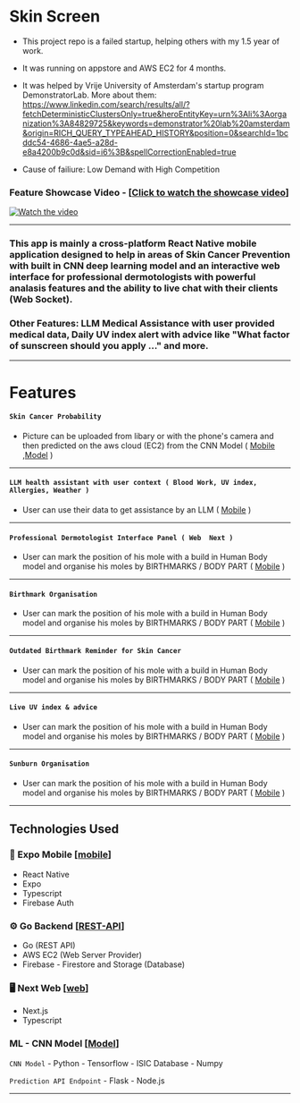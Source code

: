 # Skin Screen 

 - This project repo is a failed startup, helping others with my 1.5 year of work.
 - It was running on appstore and AWS EC2 for 4 months.
 - It was helped by Vrije University of Amsterdam's startup program DemonstratorLab. More about them: https://www.linkedin.com/search/results/all/?fetchDeterministicClustersOnly=true&heroEntityKey=urn%3Ali%3Aorganization%3A84829725&keywords=demonstrator%20lab%20amsterdam&origin=RICH_QUERY_TYPEAHEAD_HISTORY&position=0&searchId=1bcddc54-4686-4ae5-a28d-e8a4200b9c0d&sid=i6%3B&spellCorrectionEnabled=true
   
 - Cause of failiure: Low Demand with High Competition

### Feature Showcase Video - [[Click to watch the showcase video](https://www.youtube.com/watch?v=Yij-03l_Cps)]


[![Watch the video](https://github.com/user-attachments/assets/2bca9b30-d94e-4b3d-982f-3d1b8d2f8a06)](https://www.youtube.com/watch?v=Yij-03l_Cps)


----
 
### This app is mainly a cross-platform React Native mobile application designed to help in areas of Skin Cancer Prevention with built in CNN deep learning model and an interactive web interface for professional dermotologists with powerful analasis features and the ability to live chat with their clients (Web Socket).

### Other Features: LLM Medical Assistance with user provided medical data, Daily UV index alert with advice like "What factor of sunscreen should you apply ..." and more.
 
--- 
  
# Features  
#### `Skin Cancer Probability` 
-  Picture can be uploaded from libary or with the phone's camera and then predicted on the aws cloud (EC2) from the CNN Model ( [Mobile](https://github.com/orbant12/PocketProtect/tree/main/client_expo) ,[Model](https://github.com/orbant12/PocketProtect/tree/main/ML) ) 
  
---
#### `LLM health assistant with user context ( Blood Work, UV index, Allergies, Weather )`
- User can use their data to get assistance by an LLM ( [Mobile](https://github.com/orbant12/PocketProtect/tree/main/client_expo) )
  
---
#### `Professional Dermotologist Interface Panel ( Web  Next )`
- User can mark the position of his mole with a build in Human Body model and organise his moles by BIRTHMARKS / BODY PART ( [Mobile](https://github.com/orbant12/PocketProtect/tree/main/client_expo) )

---
#### `Birthmark Organisation`
- User can mark the position of his mole with a build in Human Body model and organise his moles by BIRTHMARKS / BODY PART ( [Mobile](https://github.com/orbant12/PocketProtect/tree/main/client_expo) )
  
---
#### `Outdated Birthmark Reminder for Skin Cancer`
- User can mark the position of his mole with a build in Human Body model and organise his moles by BIRTHMARKS / BODY PART ( [Mobile](https://github.com/orbant12/PocketProtect/tree/main/client_expo) )

---
#### `Live UV index & advice`
- User can mark the position of his mole with a build in Human Body model and organise his moles by BIRTHMARKS / BODY PART ( [Mobile](https://github.com/orbant12/PocketProtect/tree/main/client_expo) )

---
#### `Sunburn Organisation`
- User can mark the position of his mole with a build in Human Body model and organise his moles by BIRTHMARKS / BODY PART ( [Mobile](https://github.com/orbant12/PocketProtect/tree/main/client_expo) )

---

## Technologies Used

### 📱 Expo Mobile [[mobile](https://github.com/orbant12/PocketProtect/tree/main/client_expo)]
- React Native
- Expo
- Typescript
- Firebase Auth

### ⚙️ Go Backend [[REST-API](https://github.com/orbant12/PocketProtect/tree/main/serverGo)]
- Go (REST API)
- AWS EC2 (Web Server Provider)
- Firebase - Firestore and Storage (Database)

### 🖥️ Next Web [[web](https://github.com/orbant12/PocketProtect/tree/main/client_next)]
- Next.js
- Typescript
  
### ML - CNN Model [[Model](https://github.com/orbant12/PocketProtect/tree/main/ML)]
`CNN Model`
    - Python
    - Tensorflow
    - ISIC Database
    - Numpy

`Prediction API Endpoint`
    - Flask
    - Node.js

---
